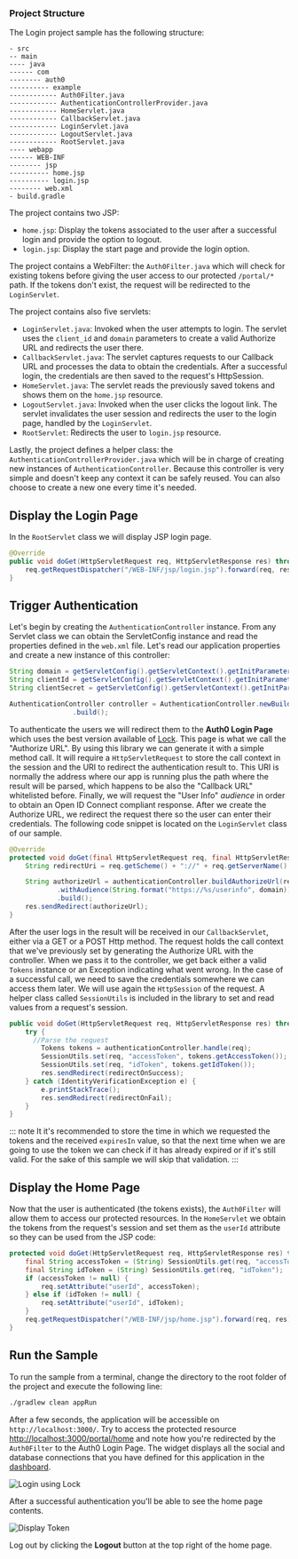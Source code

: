 ### Project Structure

The Login project sample has the following structure:

```text
- src
-- main
---- java
------ com
-------- auth0
---------- example
------------ Auth0Filter.java
------------ AuthenticationControllerProvider.java
------------ HomeServlet.java
------------ CallbackServlet.java
------------ LoginServlet.java
------------ LogoutServlet.java
------------ RootServlet.java
---- webapp
------ WEB-INF
-------- jsp
---------- home.jsp
---------- login.jsp
-------- web.xml
- build.gradle
```

The project contains two JSP:
- `home.jsp`: Display the tokens associated to the user after a successful login and provide the option to logout.
- `login.jsp`: Display the start page and provide the login option.

The project contains a WebFilter: the `Auth0Filter.java` which will check for existing tokens before giving the user access to our protected `/portal/*` path. If the tokens don't exist, the request will be redirected to the `LoginServlet`.

The project contains also five servlets:
- `LoginServlet.java`: Invoked when the user attempts to login. The servlet uses the `client_id` and `domain` parameters to create a valid Authorize URL and redirects the user there.
- `CallbackServlet.java`: The servlet captures requests to our Callback URL and processes the data to obtain the credentials. After a successful login, the credentials are then saved to the request's HttpSession.
- `HomeServlet.java`: The servlet reads the previously saved tokens and shows them on the `home.jsp` resource.
- `LogoutServlet.java`: Invoked when the user clicks the logout link. The servlet invalidates the user session and redirects the user to the login page, handled by the `LoginServlet`.
- `RootServlet`: Redirects the user to `login.jsp` resource.

Lastly, the project defines a helper class: the `AuthenticationControllerProvider.java` which will be in charge of creating new instances of `AuthenticationController`. Because this controller is very simple and doesn't keep any context it can be safely reused. You can also choose to create a new one every time it's needed.

## Display the Login Page

In the `RootServlet` class we will display JSP login page.

```java
@Override
public void doGet(HttpServletRequest req, HttpServletResponse res) throws IOException, ServletException {
    req.getRequestDispatcher("/WEB-INF/jsp/login.jsp").forward(req, res);
}
```

## Trigger Authentication

Let's begin by creating the `AuthenticationController` instance. From any Servlet class we can obtain the ServletConfig instance and read the properties defined in the `web.xml` file. Let's read our application properties and create a new instance of this controller:

```java
String domain = getServletConfig().getServletContext().getInitParameter("com.auth0.domain");
String clientId = getServletConfig().getServletContext().getInitParameter("com.auth0.clientId");
String clientSecret = getServletConfig().getServletContext().getInitParameter("com.auth0.clientSecret");

AuthenticationController controller = AuthenticationController.newBuilder(domain, clientId, clientSecret)
                .build();
```

To authenticate the users we will redirect them to the **Auth0 Login Page** which uses the best version available of [Lock](/lock). This page is what we call the "Authorize URL". By using this library we can generate it with a simple method call. It will require a `HttpServletRequest` to store the call context in the session and the URI to redirect the authentication result to. This URI is normally the address where our app is running plus the path where the result will be parsed, which happens to be also the "Callback URL" whitelisted before. Finally, we will request the "User Info" *audience* in order to obtain an Open ID Connect compliant response. After we create the Authorize URL, we redirect the request there so the user can enter their credentials. The following code snippet is located on the `LoginServlet` class of our sample.

```java
@Override
protected void doGet(final HttpServletRequest req, final HttpServletResponse res) throws ServletException, IOException {
    String redirectUri = req.getScheme() + "://" + req.getServerName() + ":" + req.getServerPort() + "/callback";

    String authorizeUrl = authenticationController.buildAuthorizeUrl(req, redirectUri)
            .withAudience(String.format("https://%s/userinfo", domain))
            .build();
    res.sendRedirect(authorizeUrl);
}
```

After the user logs in the result will be received in our `CallbackServlet`, either via a GET or a POST Http method. The request holds the call context that we've previously set by generating the Authorize URL with the controller. When we pass it to the controller, we get back either a valid `Tokens` instance or an Exception indicating what went wrong. In the case of a successful call, we need to save the credentials somewhere we can access them later. We will use again the `HttpSession` of the request. A helper class called `SessionUtils` is included in the library to set and read values from a request's session.

```java
public void doGet(HttpServletRequest req, HttpServletResponse res) throws IOException, ServletException {
    try {
      //Parse the request
        Tokens tokens = authenticationController.handle(req);
        SessionUtils.set(req, "accessToken", tokens.getAccessToken());
        SessionUtils.set(req, "idToken", tokens.getIdToken());
        res.sendRedirect(redirectOnSuccess);
    } catch (IdentityVerificationException e) {
        e.printStackTrace();
        res.sendRedirect(redirectOnFail);
    }
}
```

::: note
It it's recommended to store the time in which we requested the tokens and the received `expiresIn` value, so that the next time when we are going to use the token we can check if it has already expired or if it's still valid. For the sake of this sample we will skip that validation.
:::

## Display the Home Page

Now that the user is authenticated (the tokens exists), the `Auth0Filter` will allow them to access our protected resources. In the `HomeServlet` we obtain the tokens from the request's session and set them as the `userId` attribute so they can be used from the JSP code:

```java
protected void doGet(HttpServletRequest req, HttpServletResponse res) throws ServletException, IOException {
    final String accessToken = (String) SessionUtils.get(req, "accessToken");
    final String idToken = (String) SessionUtils.get(req, "idToken");
    if (accessToken != null) {
        req.setAttribute("userId", accessToken);
    } else if (idToken != null) {
        req.setAttribute("userId", idToken);
    }
    req.getRequestDispatcher("/WEB-INF/jsp/home.jsp").forward(req, res);
}
```

## Run the Sample

To run the sample from a terminal, change the directory to the root folder of the project and execute the following line:

```bash
./gradlew clean appRun
```

After a few seconds, the application will be accessible on `http://localhost:3000/`. Try to access the protected resource [http://localhost:3000/portal/home](http://localhost:3000/portal/home) and note how you're redirected by the `Auth0Filter` to the Auth0 Login Page. The widget displays all the social and database connections that you have defined for this application in the [dashboard](${manage_url}/#/).

![Login using Lock](/media/articles/java/login-with-lock.png)

After a successful authentication you'll be able to see the home page contents.

![Display Token](/media/articles/java/display-token.png)

Log out by clicking the **Logout** button at the top right of the home page.
